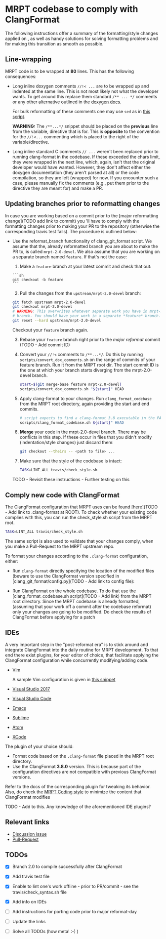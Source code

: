 # MRPT codebase to comply with ClangFormat

The following instructions offer a summary of the formatting/style changes
applied on <TODO Add date>,
as well as handy solutions for solving formatting problems and for making this
transition as smooth as possible.

## Line-wrapping

MRPT code is to be wrapped at **80** lines. This has the following consequences:

- Long inline doxygen comments `//!< ...` are to be wrapped up and indented at
    the same line. This is not most likely not what the developer wants. To get
    around this replace them standard `/** ... */` comments or any other
    alternative outlined in the [doxygen
    docs](https://www.stack.nl/~dimitri/doxygen/manual/docblocks.html).

    For bulk reformatting of these comments one may use `sed` as in [this
    script](https://github.com/bergercookie/clang_git_format/blob/master/scripts/convert_inline_doxygen_comments.sh).

    **WARNING:** The `/**...*/` snippet should be placed on the **previous**
    line from the variable, directive that is for. This is **opposite** to the
    convention for the `//!<...` commenting which is placed to the right of the
    variable/directive.

- Long inline standard C comments `// ...` weren't  been replaced prior to
    running clang-format in the codebase. If these exceeded the chars limit,
    they were wrapped in the next line, which, again, isn't that the original
    developer would have wanted. However, they don't affect either the doxygen
    documentation (they aren't parsed at all) or the code compilation, so they
    are left (wrapped) for now. If you encounter such a case, please
    manually fix the comments (e.g., put them prior to the directive they are
    meant for) and make a PR.


## Updating branches prior to reformatting changes

In case you are working based on a commit prior to the [major reformatting
change](TODO add link to commit) you 'll have to comply with the formatting
changes prior to making your PR to the repository (otherwise the corresponding
travis test fails). The procedure is outlined below:

- Use the reformat_branch functionality of clang_git_format script. We assume
    that the, already reformatted branch you are about to make the PR to, is
    called `mrpt-2.0-devel`. We also assume that you are working on a separate
    branch named `feature`. If that's not the case:

    1. Make a `feature` branch at your latest commit and check that out:

      ```sh
      git checkout -b feature
      ```
    2. Pull the changes from the `upstream/mrpt-2.0-devel` branch:

    ```sh
    git fetch upstream mrpt-2.0-devel
    git checkout mrpt-2.0-devel
    # WARNING: This overwrites whatever separate work you have in mrpt-2.0-devel
    # branch. You should have your work in a separate *feature* branch.
    git reset --hard upstream/mrpt-2.0-devel
    ```

    Checkout your `feature` branch again.

    3. Rebase your `feature` branch right prior to the *major reformat* commit
       (TODO - Add commit ID)

    4. Convert your `//!<` comments to `/**...*/`. Do this by running
       `scripts/convert_dox_comments.sh` on the range of commits of your feature
       branch. Run it from the MRPT root dir. The start commit ID is the one at
       which your branch starts diverging from the mrpt-2.0-devel branch.

       ```sh
       start=$(git merge-base feature mrpt-2.0-devel)
       scripts/convert_dox_comments.sh "${start}" HEAD
       ```

    5. Apply clang-format to your changes. Run `clang_format_codebase` from the
       MRPT root directory, again providing the start and end commits. 

       ```sh
       # script expects to find a clang-format 3.8 executable in the PATH
       scripts/clang_format_codebase.sh ${start}" HEAD
       ```

    6. **Merge** your code in the mrpt-2.0-devel branch. There may be conflicts
       in this step. If these occur in files that you didn't modify
       (indentation/style changes) just discard them:

       ```sh
       git checkout --theirs -- <path to file> ...
       ```

    7. Make sure that the style of the codebase is intact:

       ```sh
       TASK=LINT_ALL travis/check_style.sh
       ```

    TODO - Revisit these instructions - Further testing on this

## Comply new code with ClangFormat

The ClangFormat configuration that MRPT uses can be found [here](TODO - Add
link to .clang-format at ROOT). To check
whether your existing code complies with this, you can run the check_style.sh
script from the MRPT root.

```sh
TASK=LINT_ALL travis/check_style.sh
```

The same script is also used to validate that your changes comply, when you make
a Pull-Request to the MRPT upstream repo.

To format your changes according to the `.clang-format` configuration, either:

- Run `clang-format` directly specifying the location of the modified files
    (beware to use the ClangFormat version specified in
    [clang_git_format/config.py](TODO - Add link to config file):

- Run ClangFormat on the whole codebase. To do that use the
    [clang_format_codebase.sh script](TODO - Add link) from the MRPT root
    directory. Since the MRPT codebase is already formatted, (assuming that
    your work off a commit after the codebase reformat) only your changes are
    going to be modified. Do check the results of ClangFormat before applying
    for a patch


## IDEs

A very important step in the "post-reformat era" is to stick around and
integrate ClangFormat into the daily routine for MRPT development. To that end
there exist plugins, for your editor of choice, that facilitate applying the
ClangFormat configuration while concurrently modifying/adding code.

- [Vim](https://github.com/rhysd/vim-clang-format)

    A sample Vim configuration is given in [this
    snippet](https://gist.github.com/bergercookie/9a2e96e19733b32ca55b8e2940eaba2c)

- [Visual Studio 2017](https://marketplace.visualstudio.com/items?itemName=HansWennborg.ClangFormat)
- [Visual Studio Code](https://marketplace.visualstudio.com/items?itemName=xaver.clang-format)
- [Emacs](https://llvm.org/svn/llvm-project/cfe/trunk/tools/clang-format/clang-format.el)
- [Sublime](https://github.com/rosshemsley/SublimeClangFormat)
- [Atom](https://atom.io/packages/formatter-clangformat)
- [XCode](https://github.com/mapbox/XcodeClangFormat)

The plugin of your choice should:

- Format code based on the `.clang-format` file placed in the MRPT root
    directory.
- Use the ClangFormat **3.8.0** version. This is because part of the
    configuration directives are not compatible with previous ClangFormat
    versions.

Refer to the docs of the corresponding plugin for tweaking its behavior.
Also, do check the [MRPT Coding style](https://github.com/MRPT/mrpt/blob/master/doc/MRPT_Coding_Style.md)
to minimize the content that ClangFormat modifies

TODO - Add to this. Any knowledge of the aforementioned IDE plugins?

## Relevant links

- [Discussion issue](https://github.com/MRPT/mrpt/issues/520)
- [Pull-Request](https://github.com/MRPT/mrpt/pull/556)

## TODOs

- [X] Branch 2.0 to compile successfully after ClangFormat
- [X] Add travis test file
- [X] Enable to lint one's work offline - prior to PR/commit - see the
    travis/check_syntax.sh file
- [X] Add info on IDEs
- [ ] Add instructions for porting code prior to major reformat-day
- [ ] Update the links
- [ ] Solve all TODOs (how meta! :-) )


